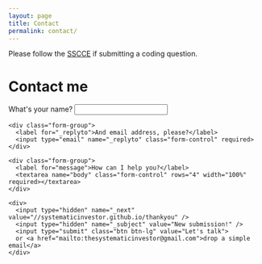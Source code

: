 ```yaml
---
layout: page
title: Contact
permalink: contact/
---
```


  <p>
    Please follow the <a href="http://sscce.org/">SSCCE</a> if submitting a coding question.
  </p>

  <h1>Contact me</h1>
  
  <form action="//formspree.io/thesystematicinvestor@gmail.com" role="form" method="POST">
    <div class="form-group">
      <label for="name">What's your name?</label>
      <input type="text" name="name" class="form-control" required>
    </div>

    <div class="form-group">
      <label for="_replyto">And email address, please?</label>
      <input type="email" name="_replyto" class="form-control" required>
    </div>

    <div class="form-group">
      <label for="message">How can I help you?</label>
      <textarea name="body" class="form-control" rows="4" width="100%" required></textarea>
    </div>

    <div>
      <input type="hidden" name="_next" value="//systematicinvestor.github.io/thankyou" />
      <input type="hidden" name="_subject" value="New submission!" />
      <input type="submit" class="btn btn-lg" value="Let's talk">
      or <a href="mailto:thesystematicinvestor@gmail.com">drop a simple email</a>
    </div>
  </form>
